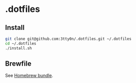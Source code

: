 # .dotfiles

## Install

```bash
git clone git@github.com:3tty0n/.dotfiles.git ~/.dotfiles
cd ~/.dotfiles
./install.sh
```

## Brewfile

See [Homebrew bundle](https://github.com/Homebrew/homebrew-bundle).
